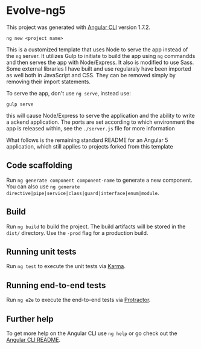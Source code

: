# Evolve-ng5

This project was generated with [Angular CLI](https://github.com/angular/angular-cli) version 1.7.2.


	ng new <project name>


This is a customized template that uses Node to serve the app instead of the `ng` server. It utilizes Gulp to initiate to build the app using `ng` commandds and then serves the app with Node/Express. It also is modified to use Sass. Some external libraries I have built and use regularaly have been imported as well both in JavaScript and CSS. They can be removed simply by removing their import statements.


To serve the app, don't use `ng serve`, instead use:


	gulp serve


this will cause Node/Express to serve the application and the ability to write a ackend application. The ports are set according to which environment the app is released within, see the `./server.js` file for more information



What follows is the remaining standard README for an Angular 5 application, which still applies to projects forked from this template


## Code scaffolding

Run `ng generate component component-name` to generate a new component. You can also use `ng generate directive|pipe|service|class|guard|interface|enum|module`.

## Build

Run `ng build` to build the project. The build artifacts will be stored in the `dist/` directory. Use the `-prod` flag for a production build.

## Running unit tests

Run `ng test` to execute the unit tests via [Karma](https://karma-runner.github.io).

## Running end-to-end tests

Run `ng e2e` to execute the end-to-end tests via [Protractor](http://www.protractortest.org/).

## Further help

To get more help on the Angular CLI use `ng help` or go check out the [Angular CLI README](https://github.com/angular/angular-cli/blob/master/README.md).

